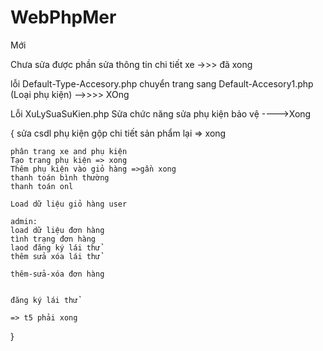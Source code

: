 # WebPhpMer
Mới


Chưa sửa được phần sửa thông tin chi tiết xe ->>> đã xong

lỗi Default-Type-Accesory.php chuyển trang sang Default-Accesory1.php (Loại phụ kiện) -->>>> XOng

Lỗi XuLySuaSuKien.php Sửa chức năng sửa phụ kiện bảo vệ ---->Xong


{
    sửa csdl phụ kiện gộp chi tiết sản phẩm lại => xong

    phân trang xe and phụ kiện
    Tạo trang phụ kiện => xong
    Thêm phụ kiện vào giỏ hàng =>gần xong
    thanh toán bình thường
    thanh toán onl

    Load dữ liệu giỏ hàng user

    admin:
    load dữ liệu đơn hàng
    tình trạng đơn hàng
    laod đăng ký lái thử
    thêm sửa xóa lái thử

    thêm-sửa-xóa đơn hàng
    

    đăng ký lái thử

    => t5 phải xong



}
